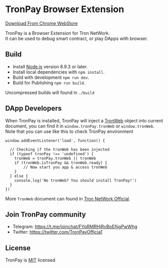 # TronPay Browser Extension
[Download From Chrome WebStore](https://chrome.google.com/webstore/detail/tronpay/gjdneabihbmcpobmfhcnljaojmgoihfk)

TronPay is a Browser Extension for Tron NetWork.  
It can be used to debug smart contract, or play DApps with browser.

## Build

 - Install [Node.js](https://nodejs.org/) version 8.9.3 or later.
 - Install local dependencies with `npm install`.
 - Build with development `npm run dev`.
 - Build for Publishing `npm run build`.

 Uncompressed builds will found in `./build`

## DApp Developers

When TronPay is installed, TronPay will inject a [TronWeb](https://github.com/tronprotocol/tron-web) object into current document, you can find it in `window.tronPay.tronWeb` or `window.tronWeb`.  
Note that you can use like this to check TronPay environment
```
window.addEventListener('load', function() {

  // Checking if the tronWeb has been injected
  if (typeof tronPay !== 'undefined') {
    tronWeb = tronPay.tronWeb || tronWeb
    if (tronWeb.isTronPay && tronWeb.ready) {
        // Now start you app & access tronWeb
    }
  } else {
    console.log('No tronWeb? You should install TronPay!')
  }
})
```

More `TronWeb` document can found in [Tron NetWork Official](https://github.com/tronprotocol).

## Join TronPay community

* Telegram: https://t.me/joinchat/FYpRMRHjRvBoEfjjgPwWhg
* Twitter: https://twitter.com/TronPayOfficia1

## License

TronPay is [MIT](./LICENSE) licensed